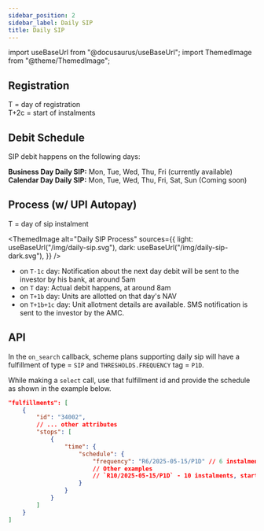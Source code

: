 ```yaml
---
sidebar_position: 2
sidebar_label: Daily SIP
title: Daily SIP
---
```


import useBaseUrl from "@docusaurus/useBaseUrl";
import ThemedImage from "@theme/ThemedImage";

## Registration

T = day of registration  
T+2c = start of instalments

## Debit Schedule

SIP debit happens on the following days:  

**Business Day Daily SIP:** Mon, Tue, Wed, Thu, Fri (currently available)  
**Calendar Day Daily SIP:** Mon, Tue, Wed, Thu, Fri, Sat, Sun (Coming soon)

## Process (w/ UPI Autopay)

T = day of sip instalment  

<ThemedImage
  alt="Daily SIP Process"
  sources={{
    light: useBaseUrl("/img/daily-sip.svg"),
    dark: useBaseUrl("/img/daily-sip-dark.svg"),
  }}
/>

- on `T-1c` day: Notification about the next day debit will be sent to the investor by his bank, at around 5am
- on `T` day: Actual debit happens, at around 8am
- on `T+1b` day: Units are allotted on that day's NAV
- on `T+1b+1c` day: Unit allotment details are available. SMS notification is sent to the investor by the AMC.

## API

In the `on_search` callback, scheme plans supporting daily sip will have a fulfillment of type = `SIP` and `THRESHOLDS.FREQUENCY` tag = `P1D`. 

While making a `select` call, use that fulfillment id and provide the schedule as shown in the example below.

```json
"fulfillments": [
    {
        "id": "34002",
        // ... other attributes
        "stops": [
            {
                "time": {
                    "schedule": {
                        "frequency": "R6/2025-05-15/P1D" // 6 instalments, starting 15th May
                        // Other examples
                        // `R10/2025-05-15/P1D` - 10 instalments, starting 15th May
                    }
                }
            }
        ]
    }
]
```